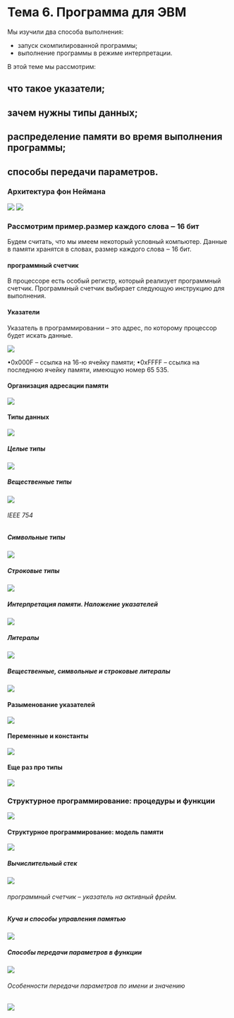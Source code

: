 # Тема 6. Программа для ЭВМ

Мы изучили два способа выполнения:
- запуск скомпилированной программы;
- выполнение программы в режиме интерпретации.

В этой теме мы рассмотрим:
## что такое указатели;
## зачем нужны типы данных;
## распределение памяти во время выполнения программы;
## способы передачи параметров.

### Архитектура фон Неймана

![](_src/1.jpg)
![](_src/2.jpg)

### Рассмотрим пример.размер каждого слова ‒ 16 бит
 Будем считать, что мы имеем некоторый условный компьютер. Данные в памяти хранятся в словах, размер каждого слова ‒ 16 бит.

#### программный счетчик
 В процессоре есть особый регистр, который реализует программный счетчик. Программный счетчик выбирает следующую инструкцию для выполнения.

 #### Указатели 
 Указатель в программировании – это адрес, по которому процессор будет искать данные.

![](_src/3.jpg)

•0x000F – ссылка на 16-ю ячейку памяти;
•0xFFFF – ссылка на последнюю ячейку памяти, имеющую номер 65 535.

#### Организация адресации памяти

![](_src/4.jpg)

#### Типы данных

![](_src/5.jpg)

##### Целые типы

![](_src/6.jpg)

##### Вещественные типы

![](_src/7.jpg)

###### IEEE 754

##### Символьные типы

![](_src/8.jpg)

##### Строковые типы

![](_src/9.jpg)

##### Интерпретация памяти. Наложение указателей

![](_src/10.jpg)

##### Литералы

![](_src/11.jpg)

##### Вещественные, символьные и строковые литералы

![](_src/12.jpg)

#### Разыменование указателей

![](_src/13.jpg)

#### Переменные и константы

![](_src/14.jpg)

#### Еще раз про типы

![](_src/15.jpg)

### Структурное программирование: процедуры и функции

![](_src/16.jpg)

#### Структурное программирование: модель памяти

![](_src/17.jpg)

##### Вычислительный стек

![](_src/18.jpg)

###### программный счетчик – указатель на активный фрейм.

##### Куча и способы управления памятью

![](_src/19.jpg)

##### Способы передачи параметров в функции

![](_src/20.jpg)

###### Особенности передачи параметров по имени и значению

![](_src/21.jpg)

